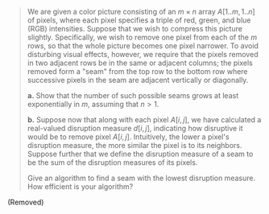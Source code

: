 > We are given a color picture consisting of an $m \times n$ array $A[1..m, 1..n]$ of pixels, where each pixel specifies a triple of red, green, and blue (RGB) intensities. Suppose that we wish to compress this picture slightly. Specifically, we wish to remove one pixel from each of the $m$ rows, so that the whole picture becomes one pixel narrower. To avoid disturbing visual effects, however, we require that the pixels removed in two adjacent rows be in the same or adjacent columns; the pixels removed form a "seam" from the top row to the bottom row where successive pixels in the seam are adjacent vertically or diagonally.
>
> **a.** Show that the number of such possible seams grows at least exponentially in $m$, assuming that $n > 1$.
>
> **b.** Suppose now that along with each pixel $A[i, j]$, we have calculated a real-valued disruption measure $d[i, j]$, indicating how disruptive it would be to remove pixel $A[i, j]$. Intuitively, the lower a pixel's disruption measure, the more similar the pixel is to its neighbors. Suppose further that we define the disruption measure of a seam to be the sum of the disruption measures of its pixels.
>
> Give an algorithm to find a seam with the lowest disruption measure. How efficient is your algorithm?

(Removed)
